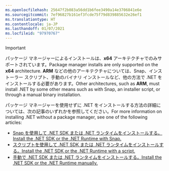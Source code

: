 ```yaml
---
ms.openlocfilehash: 25647f2b083a56dd1b6fee3490a14e3706841e6e
ms.sourcegitcommit: 7ef96827b161ef3fcde75f79d839885632e26ef1
ms.translationtype: HT
ms.contentlocale: ja-JP
ms.lasthandoff: 01/07/2021
ms.locfileid: "97970767"
---
```


> [!IMPORTANT]
> <span data-ttu-id="cec59-101">パッケージ マネージャーによるインストールは、**x64** アーキテクチャでのみサポートされています。</span><span class="sxs-lookup"><span data-stu-id="cec59-101">Package manager installs are only supported on the **x64** architecture.</span></span> <span data-ttu-id="cec59-102">**ARM** などの他のアーキテクチャについては、Snap、インストーラー スクリプト、手動のバイナリ インストールなど、他の方法で .NET をインストールする必要があります。</span><span class="sxs-lookup"><span data-stu-id="cec59-102">Other architectures, such as **ARM**, must install .NET by some other means such as with Snap, an installer script, or through a manual binary installation.</span></span>

<span data-ttu-id="cec59-103">パッケージ マネージャーを使用せずに .NET をインストールする方法の詳細については、次の記事のいずれかを参照してください。</span><span class="sxs-lookup"><span data-stu-id="cec59-103">For more information on installing .NET without a package manager, see one of the following articles:</span></span>

- [<span data-ttu-id="cec59-104">Snap を使用して .NET SDK または .NET ランタイムをインストールする。</span><span class="sxs-lookup"><span data-stu-id="cec59-104">Install the .NET SDK or the .NET Runtime with Snap.</span></span>](../linux-snap.md)
- [<span data-ttu-id="cec59-105">スクリプトを使用して .NET SDK または .NET ランタイムをインストールする。</span><span class="sxs-lookup"><span data-stu-id="cec59-105">Install the .NET SDK or the .NET Runtime with a script.</span></span>](../linux-scripted-manual.md#scripted-install)
- [<span data-ttu-id="cec59-106">手動で .NET SDK または .NET ランタイムをインストールする。</span><span class="sxs-lookup"><span data-stu-id="cec59-106">Install the .NET SDK or the .NET Runtime manually.</span></span>](../linux-scripted-manual.md#manual-install)
